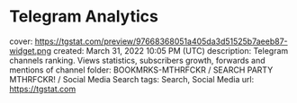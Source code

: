 # Telegram Analytics

cover: https://tgstat.com/preview/97668368051a405da3d51525b7aeeb87-widget.png
created: March 31, 2022 10:05 PM (UTC)
description: Telegram channels ranking. Views statistics, subscribers growth, forwards and mentions of channel
folder: BOOKMRKS-MTHRFCKR / SEARCH PARTY MTHRFCKR! / Social Media Search
tags: Search, Social Media
url: https://tgstat.com